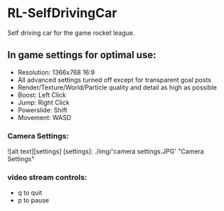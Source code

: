 # RL-SelfDrivingCar
Self driving car for the game rocket league.

## In game settings for optimal use:
- Resolution: 1366x768 16:9
- All advanced settings turned off except for transparent goal posts
- Render/Texture/World/Particle quality and detail as high as possible
- Boost: Left Click
- Jump: Right Click
- Powerslide: Shift
- Movement: WASD

### Camera Settings:
![alt text][settings]
[settings]: ./img/'camera settings.JPG' "Camera Settings"

### video stream controls:
- q to quit
- p to pause






